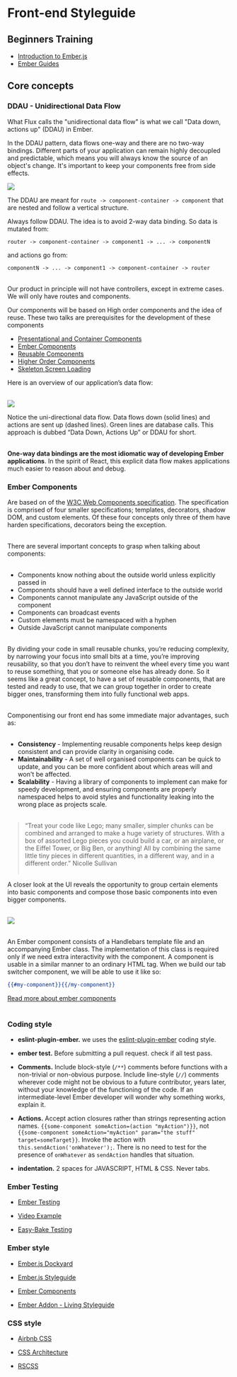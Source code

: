 # Front-end Styleguide 

## Beginners Training

- [Introduction to Ember.js](https://teamgaslight.com/training/courses/14-introduction-to-ember-js)
- [Ember Guides](https://guides.emberjs.com/v2.16.0/)

## Core concepts

### DDAU - Unidirectional Data Flow

What Flux calls the "unidirectional data flow" is what we call "Data down, actions up" (DDAU) in Ember.

In the DDAU pattern, data flows one-way and there are no two-way bindings. Different parts of your application can remain highly decoupled and predictable, which means you will always know the source of an object's change. It's important to keep your components free from side effects.

![](https://i.imgur.com/A6gg5zA.png)

The DDAU are meant for `route -> component-container -> component` that are nested and follow a vertical structure.

Always follow DDAU. The idea is to avoid 2-way data binding. So data is mutated from:

`router -> component-container -> component1 -> ... -> componentN`

and actions go from:

`componentN -> ... -> component1 -> component-container -> router` <br><br>


Our product in principle will not have controllers, except in extreme cases. We will only have routes and components.

Our components will be based on High order components and the idea of reuse. These two talks are prerequisites for the development of these components

- [Presentational and Container Components](https://medium.com/@dan_abramov/smart-and-dumb-components-7ca2f9a7c7d0)
- [Ember
Components](https://emberway.io/skeleton-screen-loading-in-ember-js-2f7ac2384d63)
- [Reusable Components](http://slides.com/miguelcamba/composable-components#/)
- [Higher Order Components](http://slides.com/miguelcamba/higher-order-components#/)
- [Skeleton Screen Loading](https://emberway.io/skeleton-screen-loading-in-ember-js-2f7ac2384d63)

Here is an overview of our application’s data flow:<br><br>

![](https://emberigniter.com/images/start-here/graph.png)

Notice the uni-directional data flow. Data flows down (solid lines) and actions are sent up (dashed lines). Green lines are database calls. This approach is dubbed “Data Down, Actions Up” or DDAU for short.<br><br>


**One-way data bindings are the most idiomatic way of developing Ember applications**. In the spirit of React, this explicit data flow makes applications much easier to reason about and debug.

### Ember Components
Are based on of the [W3C Web Components specification](https://www.w3.org/TR/components-intro/). The specification is comprised of four smaller specifications; templates, decorators, shadow DOM, and custom elements. Of these four concepts only three of them have harden specifications, decorators being the exception. <br><br>

There are several important concepts to grasp when talking about components:<br><br>

 - Components know nothing about the outside world unless explicitly passed in
 - Components should have a well defined interface to the outside world
 - Components cannot manipulate any JavaScript outside of the component
 - Components can broadcast events
 - Custom elements must be namespaced with a hyphen
 - Outside JavaScript cannot manipulate components<br><br>

By dividing your code in small reusable chunks, you’re reducing complexity, by narrowing your focus into small bits at a time, you’re improving reusability, so that you don’t have to reinvent the wheel every time you want to reuse something, that you or someone else has already done.
So it seems like a great concept, to have a set of reusable components, that are tested and ready to use, that we can group together in order to create bigger ones, transforming them into fully functional web apps.<br><br>

Componentising our front end has some immediate major advantages, such as:<br><br>


 - **Consistency** - Implementing reusable components helps keep design consistent and can provide clarity in organising code.
 - **Maintainability** - A set of well organised components can be quick to update, and you can be more confident about which areas will and won't be affected.
 - **Scalability** - Having a library of components to implement can make for speedy development, and ensuring components are properly namespaced helps to avoid styles and functionality leaking into the wrong place as projects scale.<br><br>

> “Treat your code like Lego; many smaller, simpler chunks can be combined and arranged to make a huge variety of structures. With a box of assorted Lego pieces you could build a car, or an airplane, or the Eiffel Tower, or Big Ben, or anything! All by combining the same little tiny pieces in different quantities, in a different way, and in a different order.”
Nicolle Sullivan<br><br>


A closer look at the UI reveals the opportunity to group certain elements into basic components and compose those basic components into even bigger components.<br><br>

![](http://busypeoples.github.io/img/component_example.png)<br><br>

An Ember component consists of a Handlebars template file and an accompanying Ember class. The implementation of this class is required only if we need extra interactivity with the component. A component is usable in a similar manner to an ordinary HTML tag. When we build our tab switcher component, we will be able to use it like so:


```handlebars
{{#my-component}}{{/my-component}}
```
[Read more about ember components](https://guides.emberjs.com/v2.11.0/components/defining-a-component/)
<br><br>


### Coding style

* **eslint-plugin-ember.** we uses the [eslint-plugin-ember](https://github.com/ember-cli/eslint-plugin-ember) coding style.

* **ember test.** Before submitting a pull request.  check if all test pass.

* **Comments.** Include block-style (`/**`) comments before  functions with a non-trivial or non-obvious purpose. Include line-style (`//`) comments wherever code might not be obvious to a future contributor, years later, without your knowledge of the functioning of the code. If an intermediate-level Ember developer will wonder why something works, explain it.
* **Actions.** Accept action closures rather than strings representing action names.
`{{some-component someAction=(action "myAction")}}`, not `{{some-component someAction="myAction" param="the stuff" target=someTarget}}`. Invoke the action with `this.sendAction('onWhatever');`. There is no need to test for the presence of `onWhatever` as `sendAction` handles that situation.

* **indentation.** 2 spaces for JAVASCRIPT, HTML & CSS. Never tabs.

### Ember Testing

- [Ember Testing](https://guides.emberjs.com/v2.16.0/testing/)

- [Video Example](https://www.youtube.com/watch?v=2b1vcg_XSR8&t=541s)

- [Easy-Bake Testing]( https://www.slideshare.net/LizBaillie/easybake-testing-emberconf-2016)

### Ember style

- [Ember.js Dockyard](https://github.com/DockYard/styleguides/blob/master/engineering/ember.md)

- [Ember.js Styleguide](https://github.com/netguru/ember-styleguide)

- [Ember Components](https://poteto.github.io/component-best-practices/)

- [Ember Addon - Living Styleguide](https://github.com/chrislopresto/ember-freestyle)

### CSS style

- [Airbnb CSS](https://github.com/airbnb/css)

- [CSS Architecture](https://flama.github.io/css-styleguide/contents/stylesheets-folder-architecture)

- [RSCSS](http://rscss.io/index.html)
